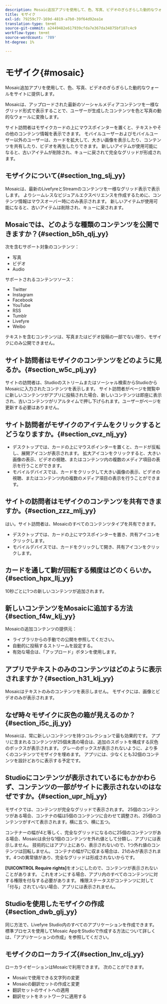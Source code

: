 ```yaml
---
description: Mosaic追加アプリを使用して、色、写真、ビデオのぎらぎらした動的なウォールをサイトに提供します。
title: モザイク
exl-id: 79259c77-169d-4819-a7b0-39f64d92ea1e
translation-type: tm+mt
source-git-commit: a2449482e617939cfda7e367da34875bf187c4c9
workflow-type: tm+mt
source-wordcount: '789'
ht-degree: 1%

---
```


# モザイク{#mosaic}

Mosaic追加アプリを使用して、色、写真、ビデオのぎらぎらした動的なウォールをサイトに提供します。

Mosaicは、アップロードされた最新のソーシャルメディアコンテンツを一様なグリッド形式で表示することで、ユーザーが生成したコンテンツを色と写真の動的なウォールに変換します。

サイト訪問者はモザイクカードの上にマウスポインターを置くと、テキストやその他のコンテンツ情報を表示できます。 モバイルユーザーおよびモバイルユーザー以外のユーザーは、カードを拡大して、大きい画像を表示したり、コンテンツを共有したり、ビデオを再生したりできます。 新しいアイテムが使用可能になると、古いアイテムが削除され、キューに戻されて完全なグリッドが形成されます。

## モザイクについて{#section_tng_slj_yy}

Mosaicは、最新のLivefyreとStreamのコンテンツを一様なグリッド表示で表示します。 よりシームレスなビジュアルエクスペリエンスを作成するために、コンテンツ情報はマウスオーバー時にのみ表示されます。 新しいアイテムが使用可能になると、古いアイテムは削除され、キューに戻されます。

## Mosaicでは、どのような種類のコンテンツを公開できますか？{#section_b5h_qlj_yy}

次を含むサポート対象のコンテンツ：

* 写真
* ビデオ
* Audio

サポートされるコンテンツソース：

* Twitter
* Instagram
* Facebook
* YouTube
* RSS
* Tumblr
* Livefyre
* Weibo

テキストを含むコンテンツは、写真またはビデオ投稿の一部でない限り、モザイクにのみ公開できません。

## サイト訪問者はモザイクのコンテンツをどのように見るか。{#section_w5c_plj_yy}

サイトの訪問者は、Studioのストリームまたはソーシャル検索からStudioからMosaicに入力されたコンテンツを表示します。 サイト訪問者がページを閲覧中に新しいコンテンツがアプリに投稿された場合、新しいコンテンツは即座に表示され、古いコンテンツがリアルタイムで押し下げられます。ユーザーがページを更新する必要はありません。

## サイト訪問者がモザイクのアイテムをクリックするとどうなりますか。{#section_cvz_nlj_yy}

* デスクトップでは、カードの上にマウスポインターを置くと、カードが反転し、展開アイコンが表示されます。 拡大アイコンをクリックすると、大きい画像の表示、ビデオの視聴、またはコンテンツ内の複数のメディア項目の表示を行うことができます。
* モバイルデバイスでは、カードをクリックして大きい画像の表示、ビデオの視聴、またはコンテンツ内の複数のメディア項目の表示を行うことができます。

## サイトの訪問者はモザイクのコンテンツを共有できますか。{#section_zzz_mlj_yy}

はい。サイト訪問者は、Mosaicのすべてのコンテンツタイプを共有できます。

* デスクトップでは、カードの上にマウスポインターを置き、共有アイコンをクリックします。
* モバイルデバイスでは、カードをクリックして開き、共有アイコンをクリックします。

## カードを通して駒が回転する頻度はどのくらいか。{#section_hpx_llj_yy}

10秒ごとに1つの新しいコンテンツが追加されます。

## 新しいコンテンツをMosaicに追加する方法{#section_f4w_klj_yy}

Mosaicの追加コンテンツの提供元：

* ライブラリからの手動での公開を参照してください。
* 自動的に投稿するストリームを設定する。
* 有効な場合は、「アップロード」ボタンを使用します。

## アプリでテキストのみのコンテンツはどのように表示されますか？{#section_h31_klj_yy}

Mosaicはテキストのみのコンテンツを表示しません。 モザイクには、画像とビデオのみが表示されます。

## なぜ時々モザイクに灰色の箱が見えるのか？{#section_i5c_jlj_yy}

Mosaicは、常に新しいコンテンツを持つコレクションで最も効果的です。 アプリに含まれるコンテンツが25個未満の場合は、追加のスポットを構成する灰色のボックスが表示されます。 グレーのボックスが表示されないように、より多くのコンテンツでモザイクを埋めます。 アプリには、少なくとも32個のコンテンツを設計どおりに表示する予定です。

## Studioにコンテンツが表示されているにもかかわらず、コンテンツの一部がサイトに表示されないのはなぜですか。{#section_upr_hlj_yy}

モザイクでは、コンテンツが完全なグリッドで表示されます。 25個のコンテンツがある場合、コンテナの幅は5個のコンテンツに合わせて調整され、25個のコンテンツがすべて表示されます。横に五つ、横に五つ。

コンテナーの幅が4と等しく、完全なグリッドになるのに25個のコンテンツがある場合、Mosaicは余分な1個のコンテンツを外れ値として分類し、アプリには表示しません。 技術的にはアプリ上にあり、表示されないので、1つ外れ値のコンテンツは回転しません。 コンテナの幅が7に収まる場合は、21のみが表示されます。4つの異常値があり、完全なグリッドは形成されないからです。

**[!UICONTROL Require rights]**&#x200B;をオンにしたので、コンテンツが表示されないことがあります。 これをオンにする場合、アプリ内のすべてのコンテンツに対する権限を付与する必要があります。 権限ステータスがコンテンツに対して「付与」されていない場合、アプリには表示されません。

## Studioを使用したモザイクの作成{#section_dwb_glj_yy}

同じ方法で、Livefyre Studio内のすべてのアプリケーションを作成できます。 標準プロセスを使用してMosaic AppをStudioで作成する方法について詳しくは、「アプリケーションの作成」を参照してください。

## モザイクのローカライズ{#section_lnv_clj_yy}

ローカライゼーションはMosaicで利用できます。 次のことができます。

* Mosaicで使用できる文字列の変更
* Mosaicの翻訳セットの作成と変更
* 翻訳セットのサイトへの適用
* 翻訳セットをネットワークに適用する
